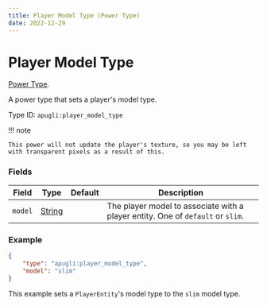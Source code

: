 ```yaml
---
title: Player Model Type (Power Type)
date: 2022-12-29
---
```


# Player Model Type

[Power Type](../power_types.md).

A power type that sets a player's model type.

Type ID: `apugli:player_model_type`

!!! note

    This power will not update the player's texture, so you may be left with transparent pixels as a result of this.

### Fields

Field  | Type | Default | Description
-------|------|---------|-------------
`model` | [String](https://origins.readthedocs.io/en/latest/types/data_types/string/) |  | The player model to associate with a player entity. One of `default` or `slim`.

### Example
```json
{
    "type": "apugli:player_model_type",
    "model": "slim"
}
```
This example sets a `PlayerEntity`'s model type to the `slim` model type. 